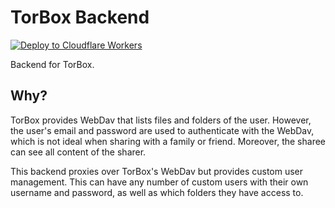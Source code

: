 # TorBox Backend

[![Deploy to Cloudflare Workers](https://deploy.workers.cloudflare.com/button)](https://deploy.workers.cloudflare.com/?url=https://github.com/Abusenet/torbox)

Backend for TorBox.

## Why?

TorBox provides WebDav that lists files and folders of the user.
However, the user's email and password are used to authenticate with
the WebDav, which is not ideal when sharing with a family or friend.
Moreover, the sharee can see all content of the sharer.

This backend proxies over TorBox's WebDav but provides custom user
management. This can have any number of custom users with their own
username and password, as well as which folders they have access to.
